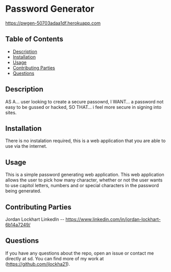   # Password Generator

  https://pwgen-50703adaa1df.herokuapp.com
 
  ## Table of Contents
  * [Description](#description)
  * [Installation](#installation)
  * [Usage](#usage)
  * [Contributing Parties](#contributing-parties)
  * [Questions](#questions)

  ## Description
  AS A… user looking to create a secure passowrd,
  I WANT… a password not easy to be gussed or hacked,
  SO THAT… i feel more secure in signing into sites.

  ## Installation
  There is no instalation required, this is a web application that you are able to use via the internet.

  ## Usage
  This is a simple password generating web application. This web application allows the user to pick how many character, 
  whether or not the user wants to use capitol letters, numbers and or special characters in the password being generated.

  ## Contributing Parties
  Jordan Lockhart
  LinkedIn -- https://www.linkedin.com/in/jordan-lockhart-6b14a7249/

  ## Questions
  If you have any questions about the repo, open an issue or contact me directly at sd. You can find more of my work at (https://github.com/jlockha21).
  
